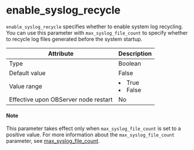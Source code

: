 # enable_syslog_recycle

`enable_syslog_recycle` specifies whether to enable system log recycling. You can use this parameter with `max_syslog_file_count` to specify whether to recycle log files generated before the system startup.

| **Attribute** | **Description** |
|------------------|--------------------------------------------------------------------------------------------------------|
| Type | Boolean |
| Default value | False |
| Value range | <li> True   <li> False |
| Effective upon OBServer node restart | No |

<main id="notice" type='explain'>
    <h4>Note</h4>
    <p>This parameter takes effect only when <code>max_syslog_file_count</code> is set to a positive value. For more information about the <code>max_syslog_file_count</code> parameter, see <a href="13400.max_syslog_file_count.md">max_syslog_file_count</a>. </p>
  </main>

